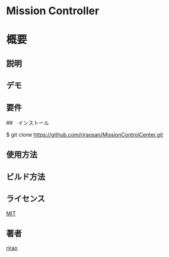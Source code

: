 # Mission Controller

# 概要

## 説明

## デモ

## 要件

##　インストール

$ git clone https://github.com/riraosan/MissionControlCenter.git

## 使用方法

## ビルド方法

## ライセンス

[MIT](https://github.com/tcnksm/tool/blob/master/LICENCE)

## 著者

[rirao](https://github.com/riraosan)